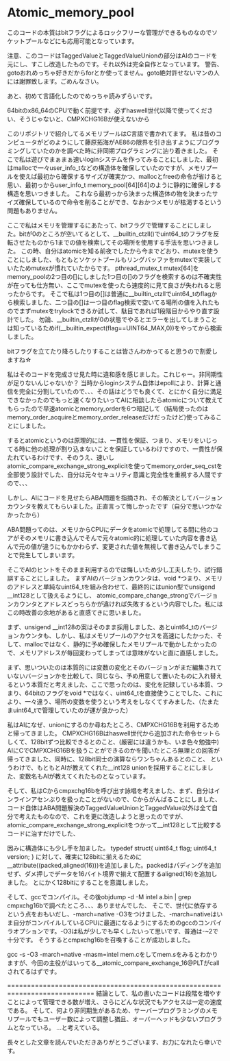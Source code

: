 # Atomic_memory_pool

このコードの本質はbitフラグによるロックフリーな管理ができるものなのでソケットプールなどにも応用可能となっています。

注意、このコードはTaggedValueとTaggedValueUnionの部分はAIのコードを元にし、すこし改造したものです。それ以外は完全自作となっています。
警告、gotoおれめっちゃ好きだからforとか使ってません。goto絶対許せないマンの人には謝罪致します。ごめんなさい。

あと、初めて言語化したのでめっちゃ読みずらいです。

64bitのx86_64のCPUで動く前提です、必ずhaswell世代以降で使ってください、そうじゃないと、CMPXCHG16Bが使えないから

このリポジトリで紹介してるメモリプールはC言語で書かれてます。
私は昔のコンピュータがどのようにして藤原拓海がAE86の限界を引き出すようにプログラミングしていたのかを調べた時に非同期プログラミングに辿り着きました。
そこで私は遊びでまぁまぁ速いloginシステムを作ってみることにしました、最初はmallocで一々user_info_tなどの構造体を確保していたのですが、メモリプー
ルを使えば最初から確保するサイズが確実かつ、mallocとfreeの命令が省けると思い、最初っからuser_info_t memory_pool[64][64]のように静的に確保しする
構造を思いつきました。
これなら最初っから決まった構造体の物を決まったサイズ確保しているので命令を削ることができ、なおかつメモリが枯渇するという問題もありません。

ここで私はメモリを管理するにあたって、bitフラグで管理することにしました。bitが0のところが空いてるとして、__builtin_ctzll()でuint64_tのフラグを反転させたものから1までの値を検索してその場所を使用する手法を思いつきました。
この時、自分はatomicを知る前夜でしたから今までどおり、mutexを使うことにしました、もともとソケットプールもリングバッファをmutexで実装していたためmutexが慣れていたからです。
pthread_mutex_t mutex[64]をmemory_poolの2つ目の[]にしました1つ目の[]のフラグを検索するのは不確実性が在っても仕方無い、ここでmutexを使ったら速度的に見て良さが失われると思ったからです。
そこで私は1つ目の[]は普通に__builtin_ctzllでuint64_tのflagから検索しました、二つ目の[]は一つ目のflag検索で空いてる場所の値を入れたものでまずmutexをtrylockできるか試して、駄目であれば1段階目からやり直す設計でした。
勿論、__builtin_ctzllが0の状態でやるとエラーを出してしまうことは知っているためif(__builtin_expect(flag==UINT64_MAX,0))をやってから検索しました。

bitフラグを立てたり降ろしたりすることは皆さんわかってると思うので割愛しますね☆

私はそのコードを完成させ見た時に違和感を感じました。これじゃー。非同期性が足りないんじゃないか？
当時からloginシステム自体はepollにより、計算と通信を完全に分割していたので、、、その話はどうでも良くて、とにかく自分に満足できなかったのでもっと速くなりたいってAIに相談したらatomicについて教えてもらったので早速atomicとmemory_orderを6つ暗記して（結局使ったのはmemory_order_acquireとmemory_order_releaseだけだったけど)使ってみることにしました。

するとatomicというのは原理的には、一貫性を保証、つまり、メモリをいじってる時に他の処理が割り込まないことを保証しているわけですので、一貫性が保たれているわけです、そのうえ、速いしatomic_compare_exchange_strong_explicitを使ってmemory_order_seq_cstを全部使う設計でした、自分は元々セキュリティ意識と完全性を重視する人間ですので、、、

しかし、AIにコードを見せたらABA問題を指摘され、その解決としてバージョンカウンタを教えてもらいました。正直言って悔しかったです（自分で思いつかなかったから）

ABA問題ってのは、メモリからCPUにデータをatomicで処理してる間に他のコアがそのメモリに書き込んでそんで元々atomic的に処理していた内容を書き込んで元の値が違うにもかかわらず、変更された値を無視して書き込んでしまうことで発生してしまいます。

そこでAIのヒントをそのまま利用するのでは悔しいため少し工夫したり、試行錯誤することにしました。
まずAIのバージョンカウンタは、void *つまり、メモリのアドレスと単純なuint64_tを組み合わせて、最終的にはunion型でunsigend __int128として扱えるようにし、
atomic_compare_change_strongでバージョンカウンタとアドレスどっちらかが違ければ失敗するという内容でした。私にはこの時改善の余地があると直感てきに思いました。

まず、unsigend __int128の案はそのまま採用しました、あとuint64_tのバージョンカウンタも、しかし、私はメモリプールのアクセスを高速にしたかった、そして、mallocではなく、静的に予め確保したメモリプールで動かしたかったので、メモリアドレスが毎回変わってしまっては意味がないと直に直感しました。

まず、思いついたのは本質的には変数の変化とそのバージョンがまだ編集されていないバージョンかを比較して、同じなら、予め用意して置いたものに入れ替えるという本質だと考えました、ここで思ったのは、変化を記録している本質、つまり、64bitのフラグをvoid *ではなく、uint64_tを直接使うことでした、これにより、一々違う、場所の変数を使うという考えをしなくてすみました、（たまたまuint64_tで管理していたのが運が良かった）

私はAIになぜ、unionにするのか尋ねたところ、CMPXCHG16Bを利用するためと帰ってきました。
CMPXCHG16Bはhaswell世代から追加された命令セットらしくて、128bitずつ比較できるとのこと、(厳密には違うかも、いま色々勉強中)
AIにCでCMPXCHG16Bを扱うことができるのかを聞いたところ無理との回答が帰ってきました、同時に、128bit同士の演算ならワンちゃんあるとのこと、
というわけで、もともとAIが教えてくれた__int128 unionを採用することにしました、変数名もAIが教えてくれたものとなっています。

そして、私はCからcmpxchg16bを呼び出す詠唱を考えました、まず、自分はインラインアセンぶりを扱ったことがないので、Cからがんばることにしました、コード自体はABA問題解決のTaggedValueUnionとTaggedValue以外は全て自分で考えたものなので、これを更に改造しようと思ったのですが、atomic_compare_exchange_strong_explicitをつかって__int128として比較するコードに治すだけでした、

因みに構造体にも少し手を加ました。
typedef struct{
  uint64_t flag;
  uint64_t version;
}
に対して、確実に128bitに揃えるために__attribute((packed,aligned(16)))を追加しました。packedはパディングを追加せず、ダメ押しでデータを16バイト境界で揃えて配置するaligned(16)を追加しました。
とにかく128bitにすることを意識しました。

そして、gccでコンパイル。その後objdump -d -M intel a.bin | grep cmpxchg16bで調べたところ、、、ありませんでした、
そこで、世代に依存するという点をおもいだし、-march=native -O3をつけました、-march=nativeはいま自分がコンパイルしているCPUに最適になるようにするためのgccのコンパイラオプションです。-O3は私が少しでも早くしたいって思いです、普通は-~2で十分です。
そうするとcmpxchg16bを召喚することが成功しました。

gcc -s -O3 -march=native -masm=intel mem.cをしてmem.sをみるとわかりますが、今回の主役がはいってる__atomic_compare_exchange_16@PLTがcallされてるはずです。


============================================================================
結論として、私の書いたコードは段階を増やすことによって管理できる数が増え、さらにどんな状況でもアクセスは一定の速度である。
そして、何より非同期生があるため、サーバープログラミングのメモリプールでもユーザー数によって調整し猶且、オーバーヘッドも少ないプログラムとなっている。
...と考えている。


長々とした文章を読んでいただきありがとうございます、お力になれたら幸いです。
